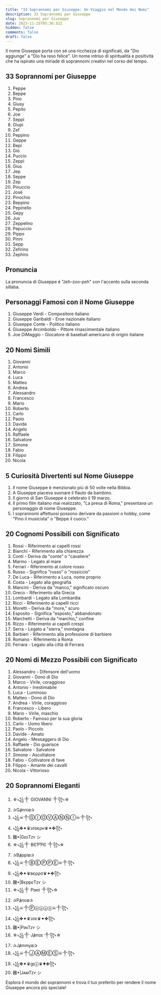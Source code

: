 ```yaml
---
title: "33 Soprannomi per Giuseppe: Un Viaggio nel Mondo dei Nomi"
description: 33 Soprannomi per Giuseppe
slug: Soprannomi per Giuseppe
date: 2023-11-25T05:36:52Z
hidden: false
comments: false
draft: false
---
```


Il nome Giuseppe porta con sé una ricchezza di significati, da "Dio aggiunge" a "Dio ha reso felice". Un nome intriso di spiritualità e positività che ha ispirato una miriade di soprannomi creativi nel corso del tempo.

## 33 Soprannomi per Giuseppe
1. Peppe
2. Beppe
3. Pino
4. Giusy
5. Pepito
6. Joe
7. Seppi
8. Giupi
9. Zef
10. Peppino
11. Geppe
12. Bepi
13. Giò
14. Puccio
15. Zeppi
16. Gius
17. Jep
18. Seppe
19. Zep
20. Pinuccio
21. Josè
22. Pinochio
23. Beppino
24. Pepinello
25. Gepy
26. Jus
27. Zeppelino
28. Pepuccio
29. Pippo
30. Pinni
31. Sepp
32. Zefirino
33. Zephiro

## Pronuncia
La pronuncia di Giuseppe è "Jeh-zoo-peh" con l'accento sulla seconda sillaba.

## Personaggi Famosi con il Nome Giuseppe
1. Giuseppe Verdi - Compositore italiano
2. Giuseppe Garibaldi - Eroe nazionale italiano
3. Giuseppe Conte - Politico italiano
4. Giuseppe Arcimboldo - Pittore rinascimentale italiano
5. Joe DiMaggio - Giocatore di baseball americano di origini italiane

## 20 Nomi Simili
1. Giovanni
2. Antonio
3. Marco
4. Luca
5. Matteo
6. Andrea
7. Alessandro
8. Francesco
9. Mario
10. Roberto
11. Carlo
12. Paolo
13. Davide
14. Angelo
15. Raffaele
16. Salvatore
17. Simone
18. Fabio
19. Filippo
20. Nicola

## 5 Curiosità Divertenti sul Nome Giuseppe
1. Il nome Giuseppe è menzionato più di 50 volte nella Bibbia.
2. A Giuseppe piaceva suonare il flauto da bambino.
3. Il giorno di San Giuseppe è celebrato il 19 marzo.
4. Il primo film italiano mai realizzato, "La presa di Roma," presentava un personaggio di nome Giuseppe.
5. I soprannomi affettuosi possono derivare da passioni o hobby, come "Pino il musicista" o "Beppe il cuoco."

## 20 Cognomi Possibili con Significato
1. Rossi - Riferimento ai capelli rossi
2. Bianchi - Riferimento alla chiarezza
3. Conti - Deriva da "conte" o "cavaliere"
4. Marino - Legato al mare
5. Ferrari - Riferimento al colore rosso
6. Russo - Significa "russo" o "rossiccio"
7. De Luca - Riferimento a Luca, nome proprio
8. Costa - Legato alla geografia
9. Mancini - Deriva da "manco," significato oscuro
10. Greco - Riferimento alla Grecia
11. Lombardi - Legato alla Lombardia
12. Ricci - Riferimento ai capelli ricci
13. Moretti - Deriva da "more," scuro
14. Esposito - Significa "esposto," abbandonato
15. Marchetti - Deriva da "marchio," confine
16. Rizzo - Riferimento ai capelli crespi
17. Serra - Legato a "sierra," montagna
18. Barbieri - Riferimento alla professione di barbiere
19. Romano - Riferimento a Roma
20. Ferrara - Legato alla città di Ferrara

## 20 Nomi di Mezzo Possibili con Significato
1. Alessandro - Difensore dell'uomo
2. Giovanni - Dono di Dio
3. Marco - Virile, coraggioso
4. Antonio - Inestimabile
5. Luca - Luminoso
6. Matteo - Dono di Dio
7. Andrea - Virile, coraggioso
8. Francesco - Libero
9. Mario - Virile, maschio
10. Roberto - Famoso per la sua gloria
11. Carlo - Uomo libero
12. Paolo - Piccolo
13. Davide - Amato
14. Angelo - Messaggero di Dio
15. Raffaele - Dio guarisce
16. Salvatore - Salvatore
17. Simone - Ascoltatore
18. Fabio - Coltivatore di fave
19. Filippo - Amante dei cavalli
20. Nicola - Vittorioso

## 20 Soprannomi Eleganti
1. ☆꧁༒ GIOVANNI ༒꧂☆
2. ✰Gⱥnniຮ✰
3. ꧁☠︎༒ⒼⒾⓄⓋⒶⓃⓃⒾ☠︎༒꧂
4. ꧁✤✦♛נσѕєρн♛✦✤꧂
5. 難•|GɪᴏTᴢʏ シ︎
6. ☆꧁༒ BЄƤƤЄ ༒꧂☆
7. ✰Bⱥppiຮ✰
8. ꧁☠︎༒ⒷⒺⓅⓅⒺ☠︎༒꧂
9. ꧁✤✦♛вєρρσ♛✦✤꧂
10. 難•|BɛppɛTᴢʏ シ︎
11. ☆꧁༒ Pɪиσ ༒꧂☆
12. ✰Pⱥnoຮ✰
13. ꧁☠︎༒Ⓟⓔⓟⓟⓔ☠︎༒꧂
14. ꧁✤✦♛נσє♛✦✤꧂
15. 難•|PɪɴTᴢʏ シ︎
16. ☆꧁༒ Jⱥmɪε ༒꧂☆
17. ✰Jⱥmmyຮ✰
18. ꧁☠︎༒ⒿⒶⓂⒺⓈ☠︎༒꧂
19. ꧁✤✦♛gɪⓞ♛✦✤꧂
20. 難•|JᴀмTᴢʏ シ︎

Esplora il mondo dei soprannomi e trova il tuo preferito per rendere il nome Giuseppe ancora più speciale!